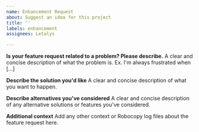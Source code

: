 ```yaml
---
name: Enhancement Request
about: Suggest an idea for this project
title: ''
labels: enhancement
assignees: Letalys

---
```


**Is your feature request related to a problem? Please describe.**
A clear and concise description of what the problem is. Ex. I'm always frustrated when [...]

**Describe the solution you'd like**
A clear and concise description of what you want to happen.

**Describe alternatives you've considered**
A clear and concise description of any alternative solutions or features you've considered.

**Additional context**
Add any other context or Robocopy log files about the feature request here.
